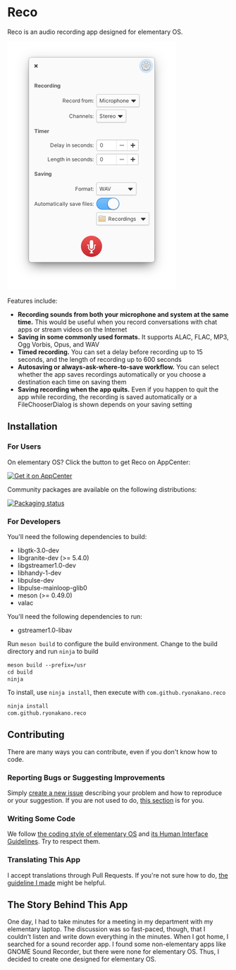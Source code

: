# Reco

Reco is an audio recording app designed for elementary OS.

![Screenshot](data/Screenshot.png)

Features include:

* **Recording sounds from both your microphone and system at the same time.** This would be useful when you record conversations with chat apps or stream videos on the Internet
* **Saving in some commonly used formats.** It supports ALAC, FLAC, MP3, Ogg Vorbis, Opus, and WAV
* **Timed recording.** You can set a delay before recording up to 15 seconds, and the length of recording up to 600 seconds
* **Autosaving or always-ask-where-to-save workflow.** You can select whether the app saves recordings automatically or you choose a destination each time on saving them
* **Saving recording when the app quits.** Even if you happen to quit the app while recording, the recording is saved automatically or a FileChooserDialog is shown depends on your saving setting

## Installation

### For Users

On elementary OS? Click the button to get Reco on AppCenter:

[![Get it on AppCenter](https://appcenter.elementary.io/badge.svg)](https://appcenter.elementary.io/com.github.ryonakano.reco)

Community packages are available on the following distributions:

[![Packaging status](https://repology.org/badge/vertical-allrepos/reco.svg)](https://repology.org/project/reco/versions)

### For Developers

You'll need the following dependencies to build:

* libgtk-3.0-dev
* libgranite-dev (>= 5.4.0)
* libgstreamer1.0-dev
* libhandy-1-dev
* libpulse-dev
* libpulse-mainloop-glib0
* meson (>= 0.49.0)
* valac

You'll need the following dependencies to run:

* gstreamer1.0-libav

Run `meson build` to configure the build environment. Change to the build directory and run `ninja` to build

    meson build --prefix=/usr
    cd build
    ninja

To install, use `ninja install`, then execute with `com.github.ryonakano.reco`

    ninja install
    com.github.ryonakano.reco

## Contributing

There are many ways you can contribute, even if you don't know how to code.

### Reporting Bugs or Suggesting Improvements

Simply [create a new issue](https://github.com/ryonakano/reco/issues/new) describing your problem and how to reproduce or your suggestion. If you are not used to do, [this section](https://docs.elementary.io/contributor-guide/feedback/reporting-issues) is for you.

### Writing Some Code

We follow [the coding style of elementary OS](https://docs.elementary.io/develop/writing-apps/code-style) and [its Human Interface Guidelines](https://docs.elementary.io/hig/). Try to respect them.

### Translating This App

I accept translations through Pull Requests. If you're not sure how to do, [the guideline I made](po/README.md) might be helpful.

## The Story Behind This App

One day, I had to take minutes for a meeting in my department with my elementary laptop. The discussion was so fast-paced, though, that I couldn't listen and write down everything in the minutes. When I got home, I searched for a sound recorder app. I found some non-elementary apps like GNOME Sound Recorder, but there were none for elementary OS. Thus, I decided to create one designed for elementary OS.
